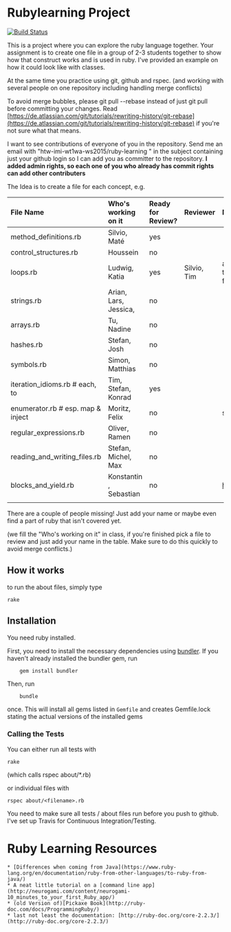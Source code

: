 
# Rubylearning Project

[![Build Status](https://travis-ci.org/htw-imi-wt1wa-ws2015/ruby-learning.svg)](https://travis-ci.org/htw-imi-wt1wa-ws2015/ruby-learning)

This is a project where you can explore the ruby language together.
Your assignment is to create one file in a group of 2-3 students together
to show how that construct works and is used in ruby. I've provided an
example on how it could look like with classes.

At the same time you practice using git, github and rspec.
(and working with several people on one repository including handling merge conflicts)

To avoid merge bubbles, please git pull --rebase instead of just git pull before
committing your changes. Read [https://de.atlassian.com/git/tutorials/rewriting-history/git-rebase](https://de.atlassian.com/git/tutorials/rewriting-history/git-rebase)
if you're not sure what that means.

I want to see contributions of everyone of you in the repository.
Send me an email with "htw-imi-wt1wa-ws2015/ruby-learning
" in the subject containing just your github login so I can add you as committer
to the repository. **I added admin rights, so each one of you who already has commit rights can
add other contributers**

The Idea is to create a file for each concept, e.g.

| File Name                         | Who's working on it     | Ready for Review? | Reviewer | Notes                                                             |
|:----------------------------------|:------------------------|:------------------|:---------|:------------------------------------------------------------------|
| method_definitions.rb             | Silvio, Maté            | yes                |          |                                                                   |
| control_structures.rb             | Houssein                | no                |          |                                                                   |
| loops.rb                          | Ludwig, Katia           | yes                | Silvio, Tim    | added downto / Tim: Removed "upto, downto, each, times" because these are iteration idioms and not "loops". Check iteration_idioms.rb for those. #pedantic                                                        |
| strings.rb                        | Arian, Lars, Jessica,   | no                |          |                                                                   |
| arrays.rb                         | Tu, Nadine              | no                |          |                                                                   |
| hashes.rb                         | Stefan, Josh            | no                |          |                                                                   |
| symbols.rb                        | Simon, Matthias         | no                |          |                                                                   |
| iteration_idioms.rb # each, to    | Tim, Stefan, Konrad     | yes                |          |                                                                   |
| enumerator.rb # esp. map & inject | Moritz, Felix           | no                |          | see http://ruby-doc.org/core-2.2.3/Enumerable.html                |
| regular_expressions.rb            | Oliver, Ramen           | no                |          |                                                                   |
| reading_and_writing_files.rb      | Stefan, Michel, Max     | no                |          |                                                                   |
| blocks_and_yield.rb               | Konstantin  , Sebastian | no                |          | https://github.com/neo/ruby_koans/blob/master/src/about_blocks.rb |
|                                   |                         |                   |          |                                                                   |

There are a couple of people missing! Just add your name or maybe even find a
part of ruby that isn't covered yet.

(we fill the "Who's working on it" in class, if you're finished pick a file to review and just add your name in the table. Make sure to do
this quickly to avoid merge conflicts.)

## How it works
to run the about files, simply type

    rake

## Installation

You need ruby installed.

First, you need to install the necessary dependencies using [bundler](http://bundler.io/).
If you haven't already installed the bundler gem, run

        gem install bundler

Then, run

        bundle

once. This will install all gems listed in `Gemfile` and creates Gemfile.lock stating the actual versions of the installed gems

### Calling the Tests

You can either run all tests with

	rake

(which calls rspec about/\*.rb)

or individual files with

    rspec about/<filename>.rb

You need to make sure all tests / about files run before you push to github.
I've set up Travis for Continuous Integration/Testing.



# Ruby Learning Resources

    * [Differences when coming from Java](https://www.ruby-lang.org/en/documentation/ruby-from-other-languages/to-ruby-from-java/)
    * A neat little tutorial on a [command line app](http://neurogami.com/content/neurogami-10_minutes_to_your_first_Ruby_app/)
    * (old Version of)[Pickaxe Book](http://ruby-doc.com/docs/ProgrammingRuby/)
    * last not least the documentation: [http://ruby-doc.org/core-2.2.3/](http://ruby-doc.org/core-2.2.3/)
